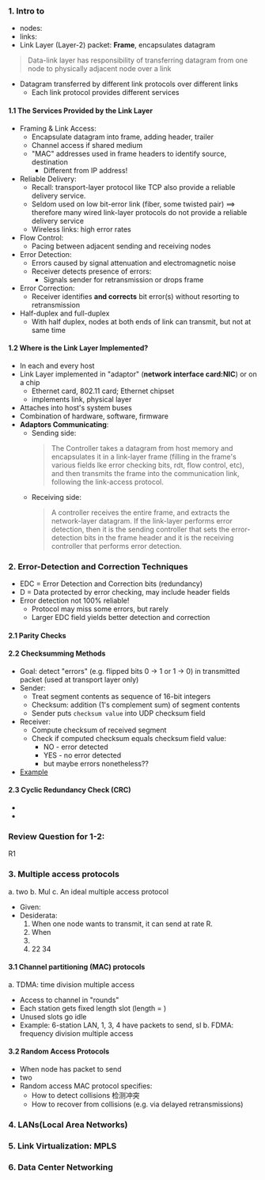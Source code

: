 ### 1. Intro to
* nodes:
* links:
* Link Layer (Layer-2) packet: **Frame**, encapsulates datagram
> Data-link layer has responsibility of transferring datagram from one node to physically adjacent node over a link
* Datagram transferred by different link protocols over different links
  * Each link protocol provides different services
#### 1.1 The Services Provided by the Link Layer
* Framing & Link Access: 
  * Encapsulate datagram into frame, adding header, trailer
  * Channel access if shared medium
  * "MAC" addresses used in frame headers to identify source, destination
    * Different from IP address!
* Reliable Delivery:
  * Recall: transport-layer protocol like TCP also provide a reliable delivery service.
  * Seldom used on low bit-error link (fiber, some twisted pair) ==> therefore many wired link-layer protocols do not provide a reliable delivery service
  * Wireless links: high error rates
* Flow Control:
  * Pacing between adjacent sending and receiving nodes
* Error Detection:
  * Errors caused by signal attenuation and electromagnetic noise
  * Receiver detects presence of errors:
    * Signals sender for retransmission or drops frame
* Error Correction:
  * Receiver identifies **and corrects** bit error(s) without resorting to retransmission
* Half-duplex and full-duplex
  * With half duplex, nodes at both ends of link can transmit, but not at same time

#### 1.2 Where is the Link Layer Implemented?
* In each and every host
* Link Layer implemented in "adaptor" (**network interface card:NIC**) or on a chip
  * Ethernet card, 802.11 card; Ethernet chipset
  * implements link, physical layer
* Attaches into host's system buses
* Combination of hardware, software, firmware
* **Adaptors Communicating**:
  * Sending side:
    > The Controller takes a datagram from host memory and encapsulates it in a link-layer frame (filling in the frame's various fields lke error checking bits, rdt, flow control, etc), and then transmits the frame into the communication link, following the link-access protocol. 
  * Receiving side:
    > A controller receives the entire frame, and extracts the network-layer datagram. If the link-layer performs error detection, then it is the sending controller that sets the error-detection bits in the frame header and it is the receiving controller that performs error detection.
    
### 2. Error-Detection and Correction Techniques
* EDC = Error Detection and Correction bits (redundancy)
* D = Data protected by error checking, may include header fields
* Error detection not 100% reliable!
  * Protocol may miss some errors, but rarely
  * Larger EDC field yields better detection and correction
#### 2.1 Parity Checks
#### 2.2 Checksumming Methods
* Goal: detect "errors" (e.g. flipped bits 0 -> 1 or 1 -> 0) in transmitted packet (used at transport layer only)
* Sender:
  * Treat segment contents as sequence of 16-bit integers
  * Checksum: addition (1's complement sum) of segment contents
  * Sender puts `checksum value` into UDP checksum field
* Receiver:
  * Compute checksum of received segment
  * Check if computed checksum equals checksum field value:
    * NO - error detected
    * YES - no error detected
    * but maybe errors nonetheless??
* [Example](https://en.wikibooks.org/wiki/Communication_Networks/TCP_and_UDP_Protocols/UDP#Checksum_Calculation)
#### 2.3 Cyclic Redundancy Check (CRC)
* 
*

### Review Question for 1-2:
R1
### 3. Multiple access protocols 
a. two
b. Mul
c. An ideal multiple access protocol
- Given: 
- Desiderata:
  1.  When one node wants to transmit, it can send at rate R.  
  2. When  
  3.  
  4.  22   34
#### 3.1 Channel partitioning (MAC) protocols
a. TDMA: time division multiple access
- Access to channel in "rounds"
- Each station gets fixed length slot (length = )
- Unused slots go idle
- Example: 6-station LAN, 1, 3, 4 have packets to send, sl
b. FDMA: frequency division multiple access

#### 3.2 Random Access Protocols
- When node has packet to send
- two 
- Random access MAC protocol specifies:
  * How to detect collisions 检测冲突
  * How to recover from collisions (e.g. via delayed retransmissions)
### 4. LANs(Local Area Networks)


### 5. Link Virtualization: MPLS
### 6. Data Center Networking
